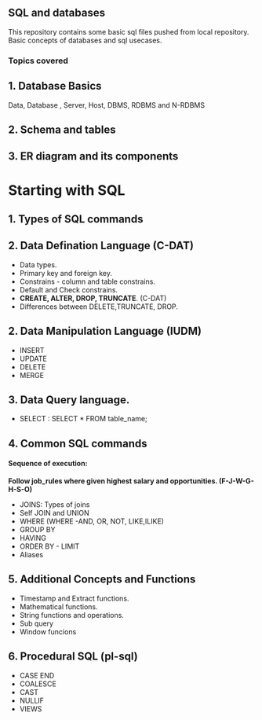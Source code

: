 ## SQL and databases

This repository contains some basic sql files pushed from local repository. Basic concepts of databases and sql usecases.

### Topics covered

## 1. Database Basics
Data, Database , Server, Host, DBMS, RDBMS and N-RDBMS

## 2. Schema and tables

## 3.  ER diagram and its components

# Starting with SQL 
## 1. Types of SQL commands
## 2. Data Defination Language (C-DAT)
- Data types.
- Primary key and foreign key.
- Constrains - column and table constrains.
- Default and Check constrains.
- **CREATE, ALTER, DROP, TRUNCATE**. (C-DAT)
- Differences between DELETE,TRUNCATE, DROP.
## 2. Data Manipulation Language (IUDM)
 - INSERT
- UPDATE
- DELETE
- MERGE

## 3. Data Query language.
 - SELECT : SELECT * FROM table_name;

 ## 4. Common SQL commands
#### Sequence of execution:

 **Follow job_rules where given highest salary and opportunities.
 (F-J-W-G-H-S-O)**

- JOINS: Types of joins
- Self JOIN and UNION
- WHERE (WHERE -AND, OR, NOT, LIKE,ILIKE)
- GROUP BY
- HAVING
- ORDER BY - LIMIT
- Aliases

## 5. Additional Concepts and Functions
- Timestamp and Extract functions.
- Mathematical functions.
- String functions and operations.
- Sub query
- Window funcions

 ## 6. Procedural SQL (pl-sql)
 
 - CASE END
 - COALESCE
 - CAST
 - NULLIF
 - VIEWS
 
 
 
